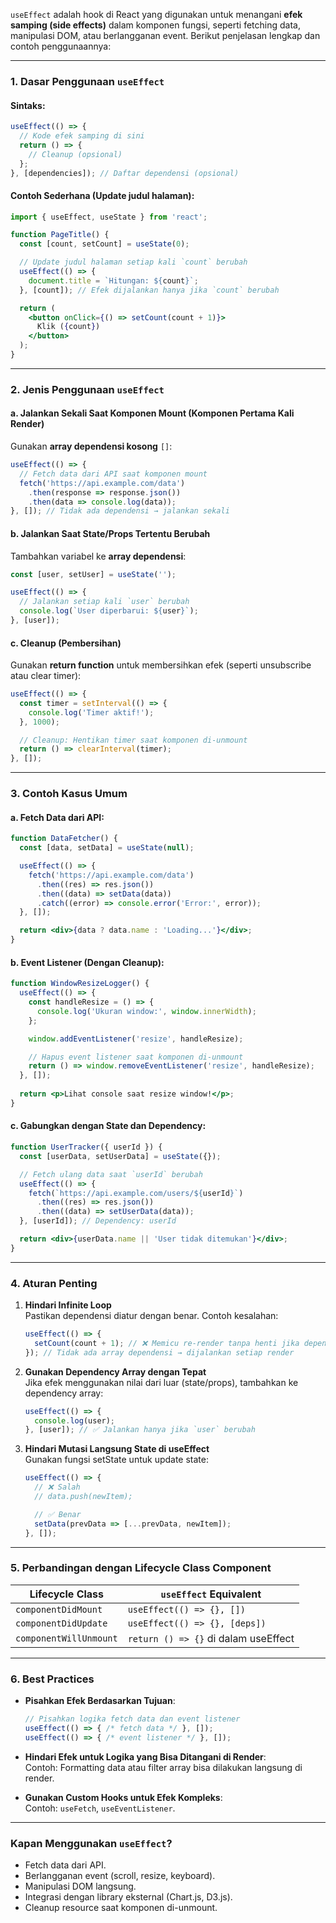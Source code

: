 `useEffect` adalah hook di React yang digunakan untuk menangani **efek samping (side effects)** dalam komponen fungsi, seperti fetching data, manipulasi DOM, atau berlangganan event. Berikut penjelasan lengkap dan contoh penggunaannya:

---

### **1. Dasar Penggunaan `useEffect`**
#### Sintaks:
```javascript
useEffect(() => {
  // Kode efek samping di sini
  return () => {
    // Cleanup (opsional)
  };
}, [dependencies]); // Daftar dependensi (opsional)
```

#### Contoh Sederhana (Update judul halaman):
```jsx
import { useEffect, useState } from 'react';

function PageTitle() {
  const [count, setCount] = useState(0);

  // Update judul halaman setiap kali `count` berubah
  useEffect(() => {
    document.title = `Hitungan: ${count}`;
  }, [count]); // Efek dijalankan hanya jika `count` berubah

  return (
    <button onClick={() => setCount(count + 1)}>
      Klik ({count})
    </button>
  );
}
```

---

### **2. Jenis Penggunaan `useEffect`**
#### a. **Jalankan Sekali Saat Komponen Mount (Komponen Pertama Kali Render)**
Gunakan **array dependensi kosong** `[]`:
```jsx
useEffect(() => {
  // Fetch data dari API saat komponen mount
  fetch('https://api.example.com/data')
    .then(response => response.json())
    .then(data => console.log(data));
}, []); // Tidak ada dependensi → jalankan sekali
```

#### b. **Jalankan Saat State/Props Tertentu Berubah**
Tambahkan variabel ke **array dependensi**:
```jsx
const [user, setUser] = useState('');

useEffect(() => {
  // Jalankan setiap kali `user` berubah
  console.log(`User diperbarui: ${user}`);
}, [user]); 
```

#### c. **Cleanup (Pembersihan)**
Gunakan **return function** untuk membersihkan efek (seperti unsubscribe atau clear timer):
```jsx
useEffect(() => {
  const timer = setInterval(() => {
    console.log('Timer aktif!');
  }, 1000);

  // Cleanup: Hentikan timer saat komponen di-unmount
  return () => clearInterval(timer);
}, []);
```

---

### **3. Contoh Kasus Umum**
#### a. Fetch Data dari API:
```jsx
function DataFetcher() {
  const [data, setData] = useState(null);

  useEffect(() => {
    fetch('https://api.example.com/data')
      .then((res) => res.json())
      .then((data) => setData(data))
      .catch((error) => console.error('Error:', error));
  }, []);

  return <div>{data ? data.name : 'Loading...'}</div>;
}
```

#### b. Event Listener (Dengan Cleanup):
```jsx
function WindowResizeLogger() {
  useEffect(() => {
    const handleResize = () => {
      console.log('Ukuran window:', window.innerWidth);
    };

    window.addEventListener('resize', handleResize);

    // Hapus event listener saat komponen di-unmount
    return () => window.removeEventListener('resize', handleResize);
  }, []);
  
  return <p>Lihat console saat resize window!</p>;
}
```

#### c. Gabungkan dengan State dan Dependency:
```jsx
function UserTracker({ userId }) {
  const [userData, setUserData] = useState({});

  // Fetch ulang data saat `userId` berubah
  useEffect(() => {
    fetch(`https://api.example.com/users/${userId}`)
      .then((res) => res.json())
      .then((data) => setUserData(data));
  }, [userId]); // Dependency: userId

  return <div>{userData.name || 'User tidak ditemukan'}</div>;
}
```

---

### **4. Aturan Penting**
1. **Hindari Infinite Loop**  
   Pastikan dependensi diatur dengan benar. Contoh kesalahan:
   ```jsx
   useEffect(() => {
     setCount(count + 1); // ❌ Memicu re-render tanpa henti jika dependensi [count] tidak ada
   }); // Tidak ada array dependensi → dijalankan setiap render
   ```

2. **Gunakan Dependency Array dengan Tepat**  
   Jika efek menggunakan nilai dari luar (state/props), tambahkan ke dependency array:
   ```jsx
   useEffect(() => {
     console.log(user); 
   }, [user]); // ✅ Jalankan hanya jika `user` berubah
   ```

3. **Hindari Mutasi Langsung State di useEffect**  
   Gunakan fungsi setState untuk update state:
   ```jsx
   useEffect(() => {
     // ❌ Salah
     // data.push(newItem);

     // ✅ Benar
     setData(prevData => [...prevData, newItem]);
   }, []);
   ```

---

### **5. Perbandingan dengan Lifecycle Class Component**
| **Lifecycle Class**       | **`useEffect` Equivalent**          |
|---------------------------|-------------------------------------|
| `componentDidMount`       | `useEffect(() => {}, [])`           |
| `componentDidUpdate`      | `useEffect(() => {}, [deps])`       |
| `componentWillUnmount`    | `return () => {}` di dalam useEffect|

---

### **6. Best Practices**
- **Pisahkan Efek Berdasarkan Tujuan**:  
  ```jsx
  // Pisahkan logika fetch data dan event listener
  useEffect(() => { /* fetch data */ }, []);
  useEffect(() => { /* event listener */ }, []);
  ```

- **Hindari Efek untuk Logika yang Bisa Ditangani di Render**:  
  Contoh: Formatting data atau filter array bisa dilakukan langsung di render.

- **Gunakan Custom Hooks untuk Efek Kompleks**:  
  Contoh: `useFetch`, `useEventListener`.

---

### **Kapan Menggunakan `useEffect`?**
- Fetch data dari API.
- Berlangganan event (scroll, resize, keyboard).
- Manipulasi DOM langsung.
- Integrasi dengan library eksternal (Chart.js, D3.js).
- Cleanup resource saat komponen di-unmount.
